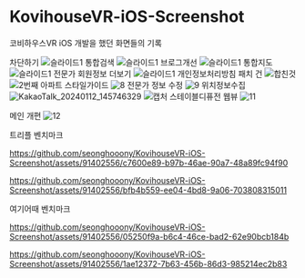 # KovihouseVR-iOS-Screenshot
코비하우스VR iOS 개발을 했던 화면들의 기록


차단하기
![슬라이드1](https://github.com/seonghooony/KovihouseVR-iOS-Screenshot/assets/91402556/671d962d-43e7-4251-8478-83f1e0a1fc1f)
통합검색
![슬라이드1](https://github.com/seonghooony/KovihouseVR-iOS-Screenshot/assets/91402556/830b1a03-a231-4534-b1dd-79eb9e618fcf)
브로그개선
![슬라이드1](https://github.com/seonghooony/KovihouseVR-iOS-Screenshot/assets/91402556/ead9af92-379f-42b5-85fb-be869e938b68)
통합지도
![슬라이드1](https://github.com/seonghooony/KovihouseVR-iOS-Screenshot/assets/91402556/9221a6b9-01a0-4a69-8b04-501f420dbd5c)
전문가 회원정보 더보기
![슬라이드1](https://github.com/seonghooony/KovihouseVR-iOS-Screenshot/assets/91402556/75305232-2532-4fba-8d04-f89eb5c73cd3)
개인정보처리방침 패치 건
![합친것](https://github.com/seonghooony/KovihouseVR-iOS-Screenshot/assets/91402556/27ce6238-f315-448c-ab5b-d5ba5d5fc409)
![2번째](https://github.com/seonghooony/KovihouseVR-iOS-Screenshot/assets/91402556/b5917d96-5a19-4782-9096-4851ceb4c670)
아파트 스타일가이드
![8](https://github.com/seonghooony/KovihouseVR-iOS-Screenshot/assets/91402556/3582764d-da4c-4ed4-8fd3-99063b222d44)
전문가 정보 수정
![9](https://github.com/seonghooony/KovihouseVR-iOS-Screenshot/assets/91402556/f966fbf2-bd30-403d-9401-bbda8d36eb68)
위치정보수집
![KakaoTalk_20240112_145746329](https://github.com/seonghooony/KovihouseVR-iOS-Screenshot/assets/91402556/afc7af35-7da3-4d45-830f-4b1e23b85678)
![캡처](https://github.com/seonghooony/KovihouseVR-iOS-Screenshot/assets/91402556/11885014-6b07-48d6-80ed-701ea5f8422f)
스테이블디퓨전 웹뷰
![11](https://github.com/seonghooony/KovihouseVR-iOS-Screenshot/assets/91402556/253fdfe2-ca95-416d-b837-7a92e613f3fd)


메인 개편
![12](https://github.com/seonghooony/KovihouseVR-iOS-Screenshot/assets/91402556/11691559-7776-4bde-9824-e124e76be79e)


트리플 벤치마크

https://github.com/seonghooony/KovihouseVR-iOS-Screenshot/assets/91402556/c7600e89-b97b-46ae-90a7-48a89fc94f90

https://github.com/seonghooony/KovihouseVR-iOS-Screenshot/assets/91402556/bfb4b559-ee04-4bd8-9a06-703808315011



여기어때 벤치마크

https://github.com/seonghooony/KovihouseVR-iOS-Screenshot/assets/91402556/05250f9a-b6c4-46ce-bad2-62e90bcb184b

https://github.com/seonghooony/KovihouseVR-iOS-Screenshot/assets/91402556/1ae12372-7b63-456b-86d3-985214ec2b83





















